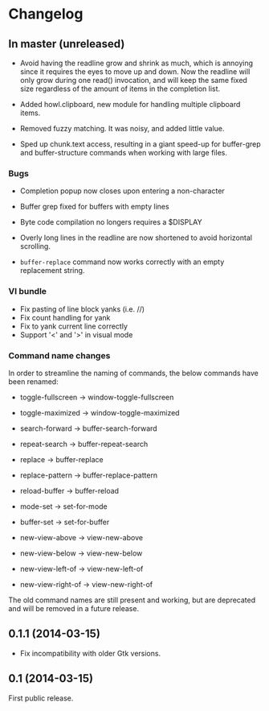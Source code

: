 # Changelog

## In master (unreleased)

- Avoid having the readline grow and shrink as much, which is annoying since it
requires the eyes to move up and down. Now the readline will only grow during
one read() invocation, and will keep the same fixed size regardless of the
amount of items in the completion list.

- Added howl.clipboard, new module for handling multiple clipboard items.

- Removed fuzzy matching. It was noisy, and added little value.

- Sped up chunk.text access, resulting in a giant speed-up for buffer-grep and
buffer-structure commands when working with large files.

### Bugs

- Completion popup now closes upon entering a non-character

- Buffer grep fixed for buffers with empty lines

- Byte code compilation no longers requires a $DISPLAY

- Overly long lines in the readline are now shortened to avoid horizontal
scrolling.

- `buffer-replace` command now works correctly with an empty replacement string.

### VI bundle

- Fix pasting of line block yanks (i.e. <y><y>/<Y>/<d><d>)
- Fix count handling for yank
- Fix <y><y> to yank current line correctly
- Support '<' and '>' in visual mode

### Command name changes

In order to streamline the naming of commands, the below commands have been
renamed:

* toggle-fullscreen -> window-toggle-fullscreen
* toggle-maximized -> window-toggle-maximized

* search-forward -> buffer-search-forward
* repeat-search -> buffer-repeat-search
* replace -> buffer-replace
* replace-pattern -> buffer-replace-pattern
* reload-buffer -> buffer-reload

* mode-set -> set-for-mode
* buffer-set -> set-for-buffer

* new-view-above -> view-new-above
* new-view-below -> view-new-below
* new-view-left-of -> view-new-left-of
* new-view-right-of -> view-new-right-of

The old command names are still present and working, but are deprecated and will
be removed in a future release.

## 0.1.1 (2014-03-15)

- Fix incompatibility with older Gtk versions.

## 0.1 (2014-03-15)

First public release.
